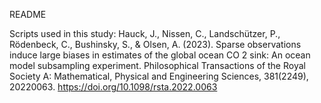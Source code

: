 README

Scripts used in this study: 
Hauck, J., Nissen, C., Landschützer, P., Rödenbeck, C., Bushinsky, S., & Olsen, A. (2023). Sparse observations induce large biases in estimates of the global ocean CO 2 sink: An ocean model subsampling experiment. Philosophical Transactions of the Royal Society A: Mathematical, Physical and Engineering Sciences, 381(2249), 20220063. https://doi.org/10.1098/rsta.2022.0063
